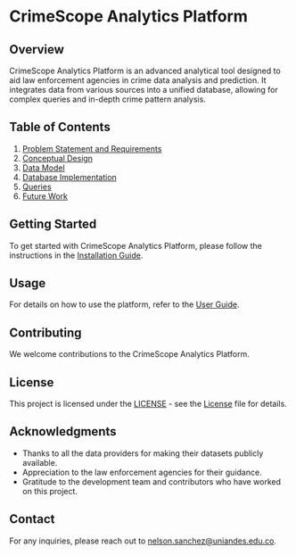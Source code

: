 # CrimeScope Analytics Platform

## Overview

CrimeScope Analytics Platform is an advanced analytical tool designed to aid law enforcement agencies in crime data analysis and prediction. It integrates data from various sources into a unified database, allowing for complex queries and in-depth crime pattern analysis.

## Table of Contents

1. [Problem Statement and Requirements](content/Problem_Statement_and_Requirements.md)
2. [Conceptual Design](Conceptual_Design.md)
3. [Data Model](Data_Model.md)
4. [Database Implementation](Database_Implementation.md)
5. [Queries](Queries.md)
6. [Future Work](Future_Work.md)


## Getting Started

To get started with CrimeScope Analytics Platform, please follow the instructions in the [Installation Guide](Installation_Guide.md).

## Usage

For details on how to use the platform, refer to the [User Guide](docs/User_Guide.md).

## Contributing

We welcome contributions to the CrimeScope Analytics Platform.

## License

This project is licensed under the [LICENSE](LICENSE.md) - see the [License](docs/License.md) file for details.

## Acknowledgments

* Thanks to all the data providers for making their datasets publicly available.
* Appreciation to the law enforcement agencies for their guidance.
* Gratitude to the development team and contributors who have worked on this project.

## Contact

For any inquiries, please reach out to [nelson.sanchez@uniandes.edu.co](mailto:nelson.sanchez@uniandes.edu.co).


